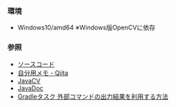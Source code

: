 
### 環境
- Windows10/amd64 ※Windows版OpenCVに依存


### 参照
- [ソースコード](https://github.com/kyoya-p/samples/tree/master/2022/OpenCV)
- [自分用メモ - Qiita]()
- [JavaCV](https://docs.opencv.org/4.x/d1/d0a/tutorial_java_eclipse.html)
- [JavaDoc](https://docs.opencv.org/4.x/javadoc/index.html)
- [Gradleタスク 外部コマンドの出力結果を利用する方法](https://programwiz.org/2022/01/23/gradle-task-using-external-command/)